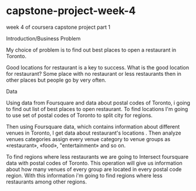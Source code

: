 # capstone-project-week-4
week 4 of coursera capstone project part 1

Introduction/Business Problem

My choice of problem is to find out best places to open a restaurant in Toronto.

Good locations for restaurant is a key to success. 
What is the good location for restaurant? 
Some place with no restaurant or less restaurants then in other places but people go by very often.

Data

Using data from Foursquare and data about postal codes of Toronto, i going to find out list of best places to open restaurant.
To find locations I'm going to use set of postal codes of Toronto to split city for regions.

Then using Foursquare data, which contains information about different venues in Toronto, I get data about restaurant's locations .
Then analyze venues categories assign every venue category to venue groups as «restaurant», «food», "entertainment»  and so on.

To find regions where less restaurants we are going to Intersect foursquare data with postal codes of Toronto. This operation will give us information about how many venues of every group are located in every postal code region.
With this information i'm going to find regions where less restaurants among other regions.
